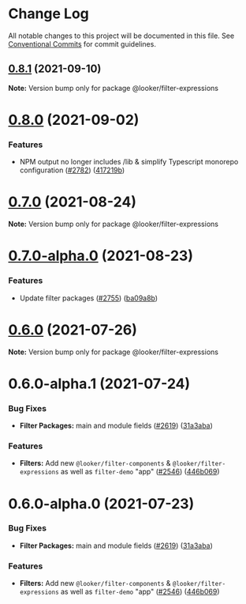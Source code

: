 # Change Log

All notable changes to this project will be documented in this file.
See [Conventional Commits](https://conventionalcommits.org) for commit guidelines.

## [0.8.1](https://github.com/looker-open-source/components/compare/@looker/filter-expressions@0.8.0...@looker/filter-expressions@0.8.1) (2021-09-10)

**Note:** Version bump only for package @looker/filter-expressions





# [0.8.0](https://github.com/looker-open-source/components/compare/@looker/filter-expressions@0.8.0-alpha.1...@looker/filter-expressions@0.8.0) (2021-09-02)

### Features

* NPM output no longer includes /lib & simplify Typescript monorepo configuration ([#2782](https://github.com/looker-open-source/components/issues/2782)) ([417219b](https://github.com/looker-open-source/components/commit/417219bdea141033a3d57a8188089e2ccfb675b0))



# [0.7.0](https://github.com/looker-open-source/components/compare/@looker/filter-expressions@0.7.0-alpha.0...@looker/filter-expressions@0.7.0) (2021-08-24)

**Note:** Version bump only for package @looker/filter-expressions





# [0.7.0-alpha.0](https://github.com/looker-open-source/components/compare/@looker/filter-expressions@0.6.0...@looker/filter-expressions@0.7.0-alpha.0) (2021-08-23)


### Features

* Update filter packages ([#2755](https://github.com/looker-open-source/components/issues/2755)) ([ba09a8b](https://github.com/looker-open-source/components/commit/ba09a8b5534bd4bbd4e08135d92b9dab477c2291))





# [0.6.0](https://github.com/looker-open-source/components/compare/@looker/filter-expressions@0.6.0-alpha.1...@looker/filter-expressions@0.6.0) (2021-07-26)

**Note:** Version bump only for package @looker/filter-expressions





# 0.6.0-alpha.1 (2021-07-24)


### Bug Fixes

* **Filter Packages:** main and module fields ([#2619](https://github.com/looker-open-source/components/issues/2619)) ([31a3aba](https://github.com/looker-open-source/components/commit/31a3aba6686dfcd8ab6697e94f3d9db862a0e4ec))


### Features

* **Filters:** Add new `@looker/filter-components` & `@looker/filter-expressions` as well as `filter-demo` "app" ([#2546](https://github.com/looker-open-source/components/issues/2546)) ([446b069](https://github.com/looker-open-source/components/commit/446b069b5110d53f275e806f1dd2989f75d3aa00))





# 0.6.0-alpha.0 (2021-07-23)


### Bug Fixes

* **Filter Packages:** main and module fields ([#2619](https://github.com/looker-open-source/components/issues/2619)) ([31a3aba](https://github.com/looker-open-source/components/commit/31a3aba6686dfcd8ab6697e94f3d9db862a0e4ec))


### Features

* **Filters:** Add new `@looker/filter-components` & `@looker/filter-expressions` as well as `filter-demo` "app" ([#2546](https://github.com/looker-open-source/components/issues/2546)) ([446b069](https://github.com/looker-open-source/components/commit/446b069b5110d53f275e806f1dd2989f75d3aa00))
